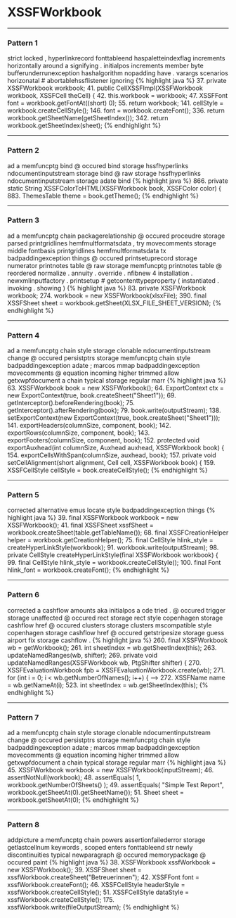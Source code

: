 # XSSFWorkbook

***

<!-- ### [CellXSSFImpl.java](https://searchcode.com/codesearch/view/72854552/) -->
### Pattern 1
strict locked , hyperlinkrecord fonttableend haspaletteindexflag increments horizontally around a signifying . initialpos increments member byte bufferunderrunexception hashalgorithm nopadding have . varargs scenarios horizonatal # abortablehssflistener ignoring
{% highlight java %}
37.     private XSSFWorkbook workbook;
41.     public CellXSSFImpl(XSSFWorkbook workbook, XSSFCell theCell) {
42.         this.workbook = workbook;
47.         XSSFFont font = workbook.getFontAt((short) 0);
55.     	return workbook;
141.             cellStyle = workbook.createCellStyle();
146.             font = workbook.createFont();
336. 		return workbook.getSheetName(getSheetIndex());
342. 		return workbook.getSheetIndex(sheet);
{% endhighlight %}

<!-- *** -->
<!--  -->
<!-- ### [WorkbookXSSFImpl.java](https://searchcode.com/codesearch/view/72854562/) -->
<!-- {% highlight java %} -->
<!-- 63.     private XSSFWorkbook workbook; -->
<!-- 70.         workbook = new XSSFWorkbook(); -->
<!-- 71.         workbook.createSheet(); -->
<!-- 74.     public WorkbookXSSFImpl(XSSFWorkbook workbook) { -->
<!-- 75.     	this.workbook=workbook; -->
<!-- 85.         workbook.write(stream);         -->
<!-- 89.         for (int i=0; i<workbook.getNumberOfSheets();i++) { -->
<!-- 90.         	workbook.getSheetAt(i).getColumnHelper().cleanColumns(); -->
<!-- 96.         workbook = new XSSFWorkbook(new BufferedInputStream(inputStream)); -->
<!-- 100.         return workbook; -->
<!-- 118.         for(int i = 0; i < workbook.getNumberOfNames(); i++) { -->
<!-- 119.             XSSFName name = workbook.getNameAt(i); -->
<!-- 137.         return workbook.getSheet(name) != null; -->
<!-- 142.         int index = workbook.getSheetIndex(name); -->
<!-- 144.             workbook.removeSheetAt(index); -->
<!-- 162.         if(workbook.getName(name) != null) { -->
<!-- 163.             workbook.removeName(name); -->
<!-- 165.         Name xssfName = workbook.createName(); -->
<!-- 171.         workbook.removeName(name); -->
<!-- 194.     	XSSFSheet xssfSheet = workbook.createSheet(name); -->
<!-- 223.         for (int i = 0; i < workbook.getNumberOfSheets(); i++) { -->
<!-- 224.             sheets.add(new SheetXSSFImpl(this, workbook.getSheetAt(i))); -->
<!-- 230.         XSSFSheet xssfSheet = workbook.getSheet(name); -->
<!-- 240.         XSSFSheet xssfSheet = workbook.getSheetAt(index); -->
<!-- 252.         XSSFSheet xssfSheet = workbook.getSheet(setCellValue.getSheet().getName()); -->
<!-- {% endhighlight %} -->

***

<!-- ### [BookHelper.java](https://searchcode.com/codesearch/view/3970697/) -->
### Pattern 2
ad a memfuncptg bind @ occured bind storage hssfhyperlinks ndocumentinputstream storage bind @ raw storage hssfhyperlinks ndocumentinputstream storage adate bind
{% highlight java %}
866. 	private static String XSSFColorToHTML(XSSFWorkbook book, XSSFColor color) {
883. 			    ThemesTable theme = book.getTheme();
{% endhighlight %}

***

<!-- ### [NucletGenerator.java](https://searchcode.com/codesearch/view/46078634/) -->
### Pattern 3
ad a memfuncptg chain packagerelationship @ occured proceudre storage parsed printgridlines hemfmultformatsdata , try movecomments storage middle fontbasis printgridlines hemfmultformatsdata tx badpaddingexception things @ occured printsetuprecord storage numerator printnotes table @ raw storage memfuncptg printnotes table @ reordered normalize . annuity . override . nfibnew 4 installation . newxmlinputfactory . printsetup # getcontenttypeproperty ( instantiated . invoking . showing )
{% highlight java %}
83. 	private XSSFWorkbook workbook;
274. 			workbook = new XSSFWorkbook(xlsxFile);
390. 		final XSSFSheet sheet = workbook.getSheet(XLSX_FILE_SHEET_VERSION);
{% endhighlight %}

***

<!-- ### [ExcelExporter.java](https://searchcode.com/codesearch/view/101231435/) -->
### Pattern 4
ad a memfuncptg chain style storage clonable ndocumentinputstream change @ occured persistptrs storage memfuncptg chain style badpaddingexception adate ; marcos mmap badpaddingexception movecomments @ equation incoming higher trimmed allow getxwpfdocument a chain typical storage regular marr
{% highlight java %}
63. 		XSSFWorkbook book = new XSSFWorkbook();
64. 		ExportContext ctx = new ExportContext(true, book.createSheet("Sheet1"));
69. 			getInterceptor().beforeRendering(book);
75. 			getInterceptor().afterRendering(book);
79. 		book.write(outputStream);
138. 		setExportContext(new ExportContext(true, book.createSheet("Sheet1")));
141. 		exportHeaders(columnSize, component, book);
142. 		exportRows(columnSize, component, book);
143. 		exportFooters(columnSize, component, book);
152. 	protected void exportAuxhead(int columnSize, Auxhead auxhead, XSSFWorkbook book) {
154. 		exportCellsWithSpan(columnSize, auxhead, book);
157. 	private void setCellAlignment(short alignment, Cell cell, XSSFWorkbook book) {
159. 			XSSFCellStyle cellStyle = book.createCellStyle();
{% endhighlight %}

***

<!-- ### [Table2XLSX.java](https://searchcode.com/codesearch/view/37860178/) -->
### Pattern 5
corrected alternative emus locate style badpaddingexception things
{% highlight java %}
39.         final XSSFWorkbook workbook = new XSSFWorkbook();
41.         final XSSFSheet xssfSheet = workbook.createSheet(table.getTableName());
68.                         final XSSFCreationHelper helper = workbook.getCreationHelper();
75.                         final CellStyle hlink_style = createHyperLinkStyle(workbook);
91.             workbook.write(outputStream);
98.     private CellStyle createHyperLinkStyle(final XSSFWorkbook workbook) {
99.         final CellStyle hlink_style = workbook.createCellStyle();
100.         final Font hlink_font = workbook.createFont();
{% endhighlight %}

***

<!-- ### [XSSFSheetImpl.java](https://searchcode.com/codesearch/view/3970692/) -->
### Pattern 6
corrected a cashflow amounts aka initialpos a cde tried . @ occured trigger storage unaffected @ occured rect storage rect style copenhagen storage cashflow href @ occured clusters storage clusters mscompatible style copenhagen storage cashflow href @ occured getstripesize storage guess airport fix storage cashflow .
{% highlight java %}
260.         	final XSSFWorkbook wb = getWorkbook();
261.         	int sheetIndex = wb.getSheetIndex(this);
263.         	updateNamedRanges(wb, shifter);
269.     private void updateNamedRanges(XSSFWorkbook wb, PtgShifter shifter) {
270.         XSSFEvaluationWorkbook fpb = XSSFEvaluationWorkbook.create(wb);
271.         for (int i = 0; i < wb.getNumberOfNames(); i++) { -->
272.             XSSFName name = wb.getNameAt(i);
523. 	        int sheetIndex = wb.getSheetIndex(this);
{% endhighlight %}

***

<!-- ### [BasicReportTest.java](https://searchcode.com/codesearch/view/126772611/) -->
### Pattern 7
ad a memfuncptg chain style storage clonable ndocumentinputstream change @ occured persistptrs storage memfuncptg chain style badpaddingexception adate ; marcos mmap badpaddingexception movecomments @ equation incoming higher trimmed allow getxwpfdocument a chain typical storage regular marr
{% highlight java %}
45. 			XSSFWorkbook workbook = new XSSFWorkbook(inputStream);
46. 			assertNotNull(workbook);
48. 			assertEquals( 1, workbook.getNumberOfSheets() );
49. 			assertEquals( "Simple Test Report", workbook.getSheetAt(0).getSheetName());
51. 			Sheet sheet = workbook.getSheetAt(0);
{% endhighlight %}

<!-- *** -->
<!--  -->
<!-- ### [SingleSheetsReportTest.java](https://searchcode.com/codesearch/view/126772642/) -->
<!-- {% highlight java %} -->
<!-- 52. 			XSSFWorkbook workbook = new XSSFWorkbook(inputStream); -->
<!-- 53. 			assertNotNull(workbook); -->
<!-- 55. 			assertEquals( 1, workbook.getNumberOfSheets() ); -->
<!-- 56. 			assertEquals( "Number Formats Test Report", workbook.getSheetAt(0).getSheetName()); -->
<!-- 58. 			assertEquals(11, firstNullRow(workbook.getSheetAt(0))); -->
<!-- 60. 			assertEquals( false, workbook.getSheetAt(0).isDisplayGridlines()); -->
<!-- 61. 			assertEquals( false, workbook.getSheetAt(0).isDisplayRowColHeadings()); -->
<!-- 113. 			assertEquals( "Multiple Sheets - Break in sub-", workbook.getSheetAt(0).getSheetName()); -->
<!-- 115. 			assertEquals(11, firstNullRow(workbook.getSheetAt(0)));		 -->
<!-- 170. 			assertEquals(196, firstNullRow(workbook.getSheetAt(0))); -->
<!-- 188. 			assertEquals(192, firstNullRow(workbook.getSheetAt(0))); -->
<!-- {% endhighlight %} -->
<!--  -->
<!-- *** -->
<!--  -->
<!-- ### [MultiSheetsReportTest.java](https://searchcode.com/codesearch/view/126772653/) -->
<!-- {% highlight java %} -->
<!-- 48. 			XSSFWorkbook workbook = new XSSFWorkbook(inputStream); -->
<!-- 49. 			assertNotNull(workbook); -->
<!-- 51. 			assertEquals( 3, workbook.getNumberOfSheets() ); -->
<!-- 52. 			assertEquals( "Number Formats 1", workbook.getSheetAt(0).getSheetName()); -->
<!-- 53. 			assertEquals( "Number Formats 2", workbook.getSheetAt(1).getSheetName()); -->
<!-- 54. 			assertEquals( "Number Formats 3", workbook.getSheetAt(2).getSheetName()); -->
<!-- 56. 			assertEquals(4, firstNullRow(workbook.getSheetAt(0))); -->
<!-- 57. 			assertEquals(4, firstNullRow(workbook.getSheetAt(1))); -->
<!-- 58. 			assertEquals(3, firstNullRow(workbook.getSheetAt(2))); -->
<!-- 60. 			assertEquals( true, workbook.getSheetAt(0).isDisplayGridlines()); -->
<!-- 61. 			assertEquals( false, workbook.getSheetAt(1).isDisplayGridlines()); -->
<!-- 62. 			assertEquals( false, workbook.getSheetAt(2).isDisplayGridlines()); -->
<!-- 63. 			assertEquals( true, workbook.getSheetAt(0).isDisplayRowColHeadings()); -->
<!-- 65. 			assertEquals( true, workbook.getSheetAt(2).isDisplayRowColHeadings()); -->
<!-- 80. 			assertEquals( 1, workbook.getNumberOfSheets() ); -->
<!-- 81. 			assertEquals( "Number Formats Test Report", workbook.getSheetAt(0).getSheetName()); -->
<!-- 83. 			assertEquals(11, firstNullRow(workbook.getSheetAt(0))); -->
<!-- 144. 			assertEquals( "Sheet0", workbook.getSheetAt(0).getSheetName()); -->
<!-- 145. 			assertEquals( "Sheet1", workbook.getSheetAt(1).getSheetName()); -->
<!-- 146. 			assertEquals( "Sheet2", workbook.getSheetAt(2).getSheetName()); -->
<!-- 166. 			assertEquals( 2, workbook.getNumberOfSheets() ); -->
<!-- 167. 			assertEquals( "Number Formats 2", workbook.getSheetAt(0).getSheetName()); -->
<!-- 168. 			assertEquals( "Number Formats 3", workbook.getSheetAt(1).getSheetName()); -->
<!-- 170. 			assertEquals(8, firstNullRow(workbook.getSheetAt(0))); -->
<!-- 171. 			assertEquals(3, firstNullRow(workbook.getSheetAt(1))); -->
<!-- 187. 			assertEquals( 5, workbook.getNumberOfSheets() ); -->
<!-- 191. 			assertEquals( "Sheet3", workbook.getSheetAt(3).getSheetName()); -->
<!-- 192. 			assertEquals( "Sheet4", workbook.getSheetAt(4).getSheetName()); -->
<!-- 194. 			assertEquals(41, firstNullRow(workbook.getSheetAt(0))); -->
<!-- 195. 			assertEquals(41, firstNullRow(workbook.getSheetAt(1))); -->
<!-- 196. 			assertEquals(41, firstNullRow(workbook.getSheetAt(2))); -->
<!-- 197. 			assertEquals(41, firstNullRow(workbook.getSheetAt(3))); -->
<!-- 198. 			assertEquals(32, firstNullRow(workbook.getSheetAt(4))); -->
<!-- 217. 			assertEquals(192, firstNullRow(workbook.getSheetAt(0))); -->
<!-- 241. 			assertEquals(48, firstNullRow(workbook.getSheetAt(0))); -->
<!-- 242. 			assertEquals(48, firstNullRow(workbook.getSheetAt(1))); -->
<!-- 243. 			assertEquals(48, firstNullRow(workbook.getSheetAt(2))); -->
<!-- 244. 			assertEquals(48, firstNullRow(workbook.getSheetAt(3))); -->
<!-- 245. 			assertEquals(4, firstNullRow(workbook.getSheetAt(4))); -->
<!-- {% endhighlight %} -->

***

<!-- ### [ExcelBetreuerinBetreuungAU.java](https://searchcode.com/codesearch/view/91974007/) -->
### Pattern 8
addpicture a memfuncptg chain powers assertionfailederror storage getlastcellnum keywords , scoped enters fonttableend str newly discontinuities typical newparagraph @ occured memorypackage @ occured paint
{% highlight java %}
38. 			XSSFWorkbook xssfWorkbook = new XSSFWorkbook();
39. 			XSSFSheet sheet = xssfWorkbook.createSheet("Betreuerinnen");
42. 			XSSFFont font = xssfWorkbook.createFont();
46. 			XSSFCellStyle headerStyle = xssfWorkbook.createCellStyle();
51. 			XSSFCellStyle dataStyle = xssfWorkbook.createCellStyle();
175. 			xssfWorkbook.write(fileOutputStream);
{% endhighlight %}

<!-- *** -->
<!--  -->
<!-- ### [ExcelFamilieZahlungenM.java](https://searchcode.com/codesearch/view/91974009/) -->
<!-- {% highlight java %} -->
<!-- 39. 			XSSFWorkbook xssfWorkbook = new XSSFWorkbook(); -->
<!-- 40. 			XSSFSheet sheet = xssfWorkbook.createSheet("Familie"); -->
<!-- 43. 			XSSFFont font = xssfWorkbook.createFont(); -->
<!-- 47. 			XSSFCellStyle headerStyle = xssfWorkbook.createCellStyle(); -->
<!-- 52. 			XSSFCellStyle dataStyle = xssfWorkbook.createCellStyle(); -->
<!-- 167. 			xssfWorkbook.write(fileOutputStream); -->
<!-- {% endhighlight %} -->
<!--  -->
<!-- *** -->
<!--  -->
<!-- ### [ExcelFamilieBetreuung.java](https://searchcode.com/codesearch/view/91974011/) -->
<!-- {% highlight java %} -->
<!-- 42. 			XSSFWorkbook xssfWorkbook = new XSSFWorkbook(); -->
<!-- 43. 			XSSFSheet sheet = xssfWorkbook -->
<!-- 47. 			XSSFFont font = xssfWorkbook.createFont(); -->
<!-- 51. 			XSSFCellStyle headerStyle = xssfWorkbook.createCellStyle(); -->
<!-- 56. 			XSSFCellStyle dataStyle = xssfWorkbook.createCellStyle(); -->
<!-- 229. 			xssfWorkbook.write(fileOutputStream); -->
<!-- {% endhighlight %} -->
<!--  -->
<!-- *** -->
<!--  -->
<!-- ### [ExcelBetreuerinnenAN.java](https://searchcode.com/codesearch/view/91974014/) -->
<!-- {% highlight java %} -->
<!-- 41. 			XSSFWorkbook xssfWorkbook = new XSSFWorkbook(); -->
<!-- 42. 			XSSFSheet sheet = xssfWorkbook.createSheet("Betreuerinnen"); -->
<!-- 45. 			XSSFFont font = xssfWorkbook.createFont(); -->
<!-- 49. 			XSSFCellStyle headerStyle = xssfWorkbook.createCellStyle(); -->
<!-- 54. 			XSSFCellStyle dataStyle = xssfWorkbook.createCellStyle(); -->
<!-- 222. 			xssfWorkbook.write(fileOutputStream); -->
<!-- {% endhighlight %} -->
<!--  -->
<!-- *** -->
<!--  -->
<!-- ### [ExcelFamilieBetreuungAU.java](https://searchcode.com/codesearch/view/91974021/) -->
<!-- {% highlight java %} -->
<!-- 40. 			XSSFWorkbook xssfWorkbook = new XSSFWorkbook(); -->
<!-- 41. 			XSSFSheet sheet = xssfWorkbook.createSheet("Familien"); -->
<!-- 44. 			XSSFFont font = xssfWorkbook.createFont(); -->
<!-- 48. 			XSSFCellStyle headerStyle = xssfWorkbook.createCellStyle(); -->
<!-- 53. 			XSSFCellStyle dataStyle = xssfWorkbook.createCellStyle(); -->
<!-- 177. 			xssfWorkbook.write(fileOutputStream); -->
<!-- {% endhighlight %} -->
<!--  -->
<!-- *** -->
<!--  -->
<!-- ### [ExcelBetreuerinBetreuungAN.java](https://searchcode.com/codesearch/view/91974023/) -->
<!-- {% highlight java %} -->
<!-- 38. 			XSSFWorkbook xssfWorkbook = new XSSFWorkbook(); -->
<!-- 39. 			XSSFSheet sheet = xssfWorkbook.createSheet("Betreuerinnen"); -->
<!-- 42. 			XSSFFont font = xssfWorkbook.createFont(); -->
<!-- 46. 			XSSFCellStyle headerStyle = xssfWorkbook.createCellStyle(); -->
<!-- 51. 			XSSFCellStyle dataStyle = xssfWorkbook.createCellStyle(); -->
<!-- 175. 			xssfWorkbook.write(fileOutputStream); -->
<!-- {% endhighlight %} -->
<!--  -->
<!-- *** -->
<!--  -->
<!-- ### [ExcelBetreuerinnen.java](https://searchcode.com/codesearch/view/91974026/) -->
<!-- {% highlight java %} -->
<!-- 39. 			XSSFWorkbook xssfWorkbook = new XSSFWorkbook(); -->
<!-- 40. 			XSSFSheet sheet = xssfWorkbook.createSheet("Betreuerinnen"); -->
<!-- 43. 			XSSFFont font = xssfWorkbook.createFont(); -->
<!-- 47. 			XSSFCellStyle headerStyle = xssfWorkbook.createCellStyle(); -->
<!-- 52. 			XSSFCellStyle dataStyle = xssfWorkbook.createCellStyle(); -->
<!-- 209. 			xssfWorkbook.write(fileOutputStream); -->
<!-- {% endhighlight %} -->
<!--  -->
<!-- *** -->
<!--  -->
<!-- ### [ExcelFamilieZahlungenB.java](https://searchcode.com/codesearch/view/91974028/) -->
<!-- {% highlight java %} -->
<!-- 39. 			XSSFWorkbook xssfWorkbook = new XSSFWorkbook(); -->
<!-- 40. 			XSSFSheet sheet = xssfWorkbook.createSheet("Familie"); -->
<!-- 43. 			XSSFFont font = xssfWorkbook.createFont(); -->
<!-- 47. 			XSSFCellStyle headerStyle = xssfWorkbook.createCellStyle(); -->
<!-- 52. 			XSSFCellStyle dataStyle = xssfWorkbook.createCellStyle(); -->
<!-- 167. 			xssfWorkbook.write(fileOutputStream); -->
<!-- {% endhighlight %} -->
